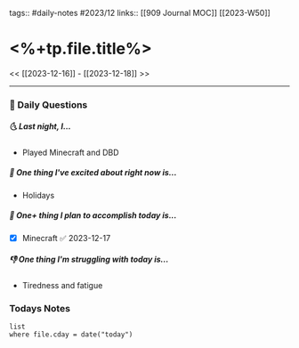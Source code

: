 tags:: #daily-notes #2023/12 
links:: [[909 Journal MOC]] [[2023-W50]]
# <%+tp.file.title%>

<< [[2023-12-16]] - [[2023-12-18]] >>

---
### 📅 Daily Questions
##### 🌜 Last night, I...
- Played Minecraft and DBD

##### 🙌 One thing I've excited about right now is...
- Holidays

##### 🚀 One+ thing I plan to accomplish today is...
- [x] Minecraft ✅ 2023-12-17

##### 👎 One thing I'm struggling with today is...
- Tiredness and fatigue

### Todays Notes
```dataview
list 
where file.cday = date("today")
```